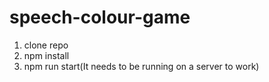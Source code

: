 # speech-colour-game

1. clone repo
2. npm install
3. npm run start(It needs to be running on a server to work)
